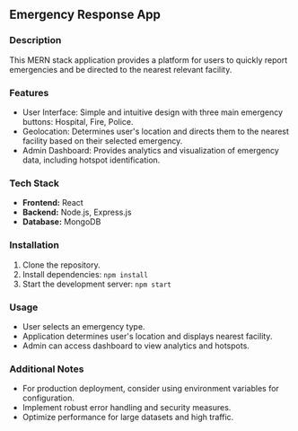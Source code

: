 ## Emergency Response App

### Description
This MERN stack application provides a platform for users to quickly report emergencies and be directed to the nearest relevant facility.

### Features
* User Interface: Simple and intuitive design with three main emergency buttons: Hospital, Fire, Police.
* Geolocation: Determines user's location and directs them to the nearest facility based on their selected emergency.
* Admin Dashboard: Provides analytics and visualization of emergency data, including hotspot identification.

### Tech Stack
* **Frontend:** React
* **Backend:** Node.js, Express.js
* **Database:** MongoDB

### Installation
1. Clone the repository.
2. Install dependencies: `npm install`
3. Start the development server: `npm start`

### Usage
* User selects an emergency type.
* Application determines user's location and displays nearest facility.
* Admin can access dashboard to view analytics and hotspots.

### Additional Notes
* For production deployment, consider using environment variables for configuration.
* Implement robust error handling and security measures.
* Optimize performance for large datasets and high traffic.

